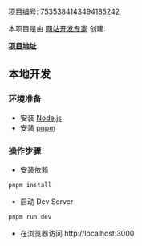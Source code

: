 # 

项目编号: 7535384143494185242

本项目是由 [网站开发专家](https://space.coze.cn/) 创建.

[**项目地址**](https://space.coze.cn/task/7535384143494185242)

## 本地开发

### 环境准备

- 安装 [Node.js](https://nodejs.org/en)
- 安装 [pnpm](https://pnpm.io/installation)

### 操作步骤

- 安装依赖

```sh
pnpm install
```

- 启动 Dev Server

```sh
pnpm run dev
```

- 在浏览器访问 http://localhost:3000

